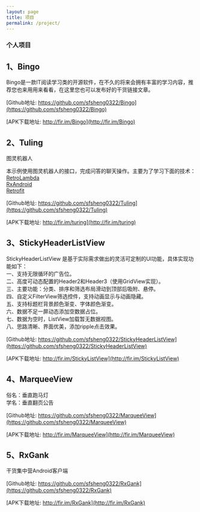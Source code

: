 ```yaml
---
layout: page
title: 项目
permalink: /project/
---
```



### 个人项目

## 1、Bingo

Bingo是一款IT阅读学习类的开源软件，在不久的将来会拥有丰富的学习内容，推荐您也来用用来看看，在这里您也可以发布好的干货链接文章。

[Github地址: https://github.com/sfsheng0322/Bingo](https://github.com/sfsheng0322/Bingo)

[APK下载地址: http://fir.im/Bingo](http://fir.im/Bingo)

## 2、Tuling

图灵机器人

本示例使用图灵机器人的接口，完成问答的聊天操作。主要为了学习下面的技术：  
[RetroLambda](https://github.com/evant/gradle-retrolambda)  
[RxAndroid](https://github.com/ReactiveX/RxAndroid)  
[Retrofit](https://github.com/square/retrofit)

[Github地址: https://github.com/sfsheng0322/Tuling](https://github.com/sfsheng0322/Tuling)

[APK下载地址: http://fir.im/turing](http://fir.im/turing)

## 3、StickyHeaderListView

StickyHeaderListView 是基于实际需求做出的灵活可定制的UI功能，具体实现功能如下：  
一、支持无限循环的广告位。  
二、高度可动态配置的Header2和Header3（使用GridView实现）。  
三、主要功能：分类、排序和筛选布局滑动到顶部后吸附、悬停。  
四、自定义FilterView筛选控件，支持动画显示与动画隐藏。  
五、支持标题栏背景颜色渐变、字体颜色渐变。  
六、数据不足一屏动态添加空数据占位。  
七、数据为空时，ListView加载暂无数据视图。  
八、思路清晰、界面优美，添加ripple点击效果。  

[Github地址: https://github.com/sfsheng0322/StickyHeaderListView](https://github.com/sfsheng0322/StickyHeaderListView)

[APK下载地址: http://fir.im/StickyListView](http://fir.im/StickyListView)

## 4、MarqueeView

俗名：垂直跑马灯  
学名：垂直翻页公告

[Github地址: https://github.com/sfsheng0322/MarqueeView](https://github.com/sfsheng0322/MarqueeView)

[APK下载地址: http://fir.im/MarqueeView](http://fir.im/MarqueeView)

## 5、RxGank

干货集中营Android客户端

[Github地址: https://github.com/sfsheng0322/RxGank](https://github.com/sfsheng0322/RxGank)

[APK下载地址: http://fir.im/RxGank](http://fir.im/RxGank)


